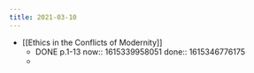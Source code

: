 ```yaml
---
title: 2021-03-10
---
```


- [[Ethics in the Conflicts of Modernity]]
    - DONE p.1-13
      now:: 1615339958051
      done:: 1615346776175
    -